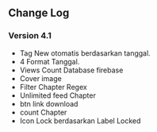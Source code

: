 ## Change Log 
### Version 4.1
  - Tag New otomatis berdasarkan tanggal.
  - 4 Format Tanggal.
  - Views Count Database firebase
  - Cover image
  - Filter Chapter Regex
  - Unlimited feed Chapter
  - btn link download
  - count Chapter
  - Icon Lock berdasarkan Label Locked

